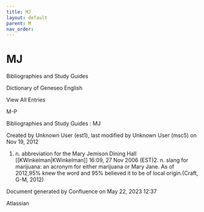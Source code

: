 ```yaml
---
title: MJ
layout: default
parent: M
nav_order:
---
```


# MJ

Bibliographies and Study Guides

Dictionary of Geneseo English

View All Entries

M-P

Bibliographies and Study Guides : MJ

Created by  Unknown User (est1), last modified by  Unknown User (msc5) on Nov 19, 2012

1. n. abbreviation for the Mary Jemison Dining Hall [[KWinkelman|KWinkelman]] 16:09, 27 Nov 2006 (EST)2. n. slang for marijuana: an acronym for either marijuana or Mary Jane. As of 2012,95% knew the word and 95% believed it to be of local origin.(Craft, G-M, 2012)

Document generated by Confluence on May 22, 2023 12:37

Atlassian
